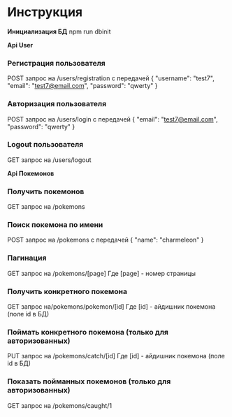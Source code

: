 # Инструкция

**Инициализация БД**
npm run dbinit

**Api User**

### Регистрация пользователя
POST запрос на /users/registration
с передачей
{
"username": "test7",
"email": "test7@email.com",
"password": "qwerty"
}

### Авторизация пользователя
POST запрос на /users/login
с передачей 
{
"email": "test7@email.com",
"password": "qwerty"
}

### Logout пользователя
GET запрос на /users/logout


**Api Покемонов**

### Получить покемонов
GET запрос на /pokemons

### Поиск покемона по имени
POST запрос на /pokemons
с передачей
{
	"name": "charmeleon"
}

### Пагинация
GET запрос на /pokemons/[page]
Где [page] - номер страницы

### Получить конкретного покемона
GET запрос на/pokemons/pokemon/[id]
Где [id] - айдишник покемона (поле id в БД)

### Поймать конкретного покемона (только для авторизованных)
PUT запрос на /pokemons/catch/[id]
Где [id] - айдишник покемона (поле id в БД)

### Показать пойманных покемонов (только для авторизованных)
GET запрос на /pokemons/caught/1